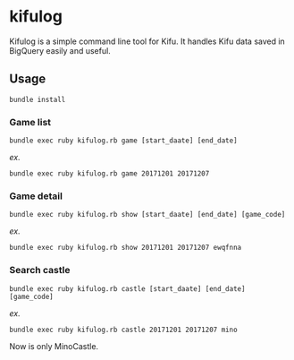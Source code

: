 # kifulog
Kifulog is a simple command line tool for Kifu. It handles Kifu data saved in BigQuery easily and useful.

## Usage

```
bundle install
```

### Game list

```
bundle exec ruby kifulog.rb game [start_daate] [end_date]
```

*ex.*
```
bundle exec ruby kifulog.rb game 20171201 20171207
```

### Game detail

```
bundle exec ruby kifulog.rb show [start_daate] [end_date] [game_code]
```

*ex.*
```
bundle exec ruby kifulog.rb show 20171201 20171207 ewqfnna
```


### Search castle

```
bundle exec ruby kifulog.rb castle [start_daate] [end_date] [game_code]
```

*ex.*
```
bundle exec ruby kifulog.rb castle 20171201 20171207 mino
```

Now is only MinoCastle.
